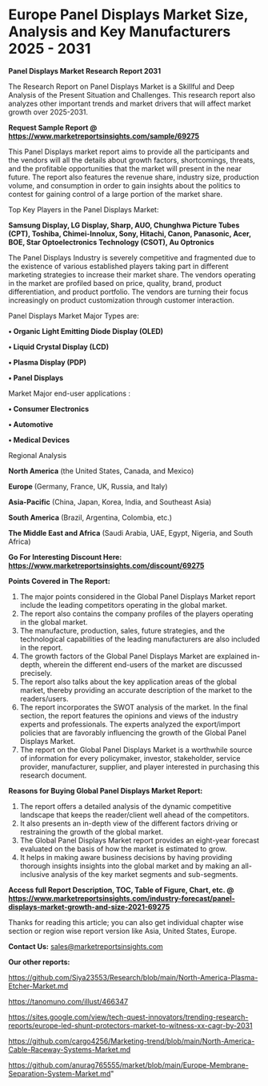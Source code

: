# Europe Panel Displays Market Size, Analysis and Key Manufacturers 2025 - 2031

<strong>Panel Displays Market Research Report 2031</strong>

The Research Report on Panel Displays Market is a Skillful and Deep Analysis of the Present Situation and Challenges. This research report also analyzes other important trends and market drivers that will affect market growth over 2025-2031.

<strong>Request Sample Report @ <a href=https://www.marketreportsinsights.com/sample/69275>https://www.marketreportsinsights.com/sample/69275</a></strong>

This Panel Displays market report aims to provide all the participants and the vendors will all the details about growth factors, shortcomings, threats, and the profitable opportunities that the market will present in the near future. The report also features the revenue share, industry size, production volume, and consumption in order to gain insights about the politics to contest for gaining control of a large portion of the market share.

Top Key Players in the Panel Displays Market:

<strong>Samsung Display, LG Display, Sharp, AUO, Chunghwa Picture Tubes (CPT), Toshiba, Chimei-Innolux, Sony, Hitachi, Canon, Panasonic, Acer, BOE, Star Optoelectronics Technology (CSOT), Au Optronics</strong>

The Panel Displays Industry is severely competitive and fragmented due to the existence of various established players taking part in different marketing strategies to increase their market share. The vendors operating in the market are profiled based on price, quality, brand, product differentiation, and product portfolio. The vendors are turning their focus increasingly on product customization through customer interaction.

Panel Displays Market Major Types are:

<strong>• Organic Light Emitting Diode Display (OLED)

• Liquid Crystal Display (LCD)

• Plasma Display (PDP)

• Panel Displays</strong>

Market Major end-user applications :

<strong>• Consumer Electronics

• Automotive

• Medical Devices</strong>

Regional Analysis

</u><strong><b>North America</b></strong> (the United States, Canada, and Mexico)

<strong><b>Europe </b></strong>(Germany, France, UK, Russia, and Italy)

<strong><b>Asia-Pacific</b></strong> (China, Japan, Korea, India, and Southeast Asia)

<strong><b>South America</b></strong> (Brazil, Argentina, Colombia, etc.)

<strong><b>The Middle East and Africa</b></strong> (Saudi Arabia, UAE, Egypt, Nigeria, and South Africa)

<strong>Go For Interesting Discount Here: <a href=https://www.marketreportsinsights.com/discount/69275>https://www.marketreportsinsights.com/discount/69275</a></strong>

<strong>Points Covered in The Report:</strong>
<ol>
  <li>The major points considered in the Global Panel Displays Market report include the leading competitors operating in the global market.</li>
  <li>The report also contains the company profiles of the players operating in the global market.</li>
  <li>The manufacture, production, sales, future strategies, and the technological capabilities of the leading manufacturers are also included in the report.</li>
  <li>The growth factors of the Global Panel Displays Market are explained in-depth, wherein the different end-users of the market are discussed precisely.</li>
  <li>The report also talks about the key application areas of the global market, thereby providing an accurate description of the market to the readers/users.</li>
  <li>The report incorporates the SWOT analysis of the market. In the final section, the report features the opinions and views of the industry experts and professionals. The experts analyzed the export/import policies that are favorably influencing the growth of the Global Panel Displays Market.</li>
  <li>The report on the Global Panel Displays Market is a worthwhile source of information for every policymaker, investor, stakeholder, service provider, manufacturer, supplier, and player interested in purchasing this research document.</li>
</ol>
<strong>Reasons for Buying Global Panel Displays Market Report:</strong>

<ol>
  <li>The report offers a detailed analysis of the dynamic competitive landscape that keeps the reader/client well ahead of the competitors.</li>
  <li>It also presents an in-depth view of the different factors driving or restraining the growth of the global market.</li>
  <li>The Global Panel Displays Market report provides an eight-year forecast evaluated on the basis of how the market is estimated to grow.</li>
  <li>It helps in making aware business decisions by having providing thorough insights insights into the global market and by making an all-inclusive analysis of the key market segments and sub-segments.</li>
</ol>
<strong>Access full Report Description, TOC, Table of Figure, Chart, etc. @ <a href=https://www.marketreportsinsights.com/industry-forecast/panel-displays-market-growth-and-size-2021-69275>https://www.marketreportsinsights.com/industry-forecast/panel-displays-market-growth-and-size-2021-69275</a></strong>


Thanks for reading this article; you can also get individual chapter wise section or region wise report version like Asia, United States, Europe.

<strong>Contact Us:</strong>
sales@marketreportsinsights.com

<strong>Our other reports:</strong>

<a href=https://github.com/Siya23553/Research/blob/main/North-America-Plasma-Etcher-Market.md>https://github.com/Siya23553/Research/blob/main/North-America-Plasma-Etcher-Market.md</a>

<a href=https://tanomuno.com/illust/466347>https://tanomuno.com/illust/466347</a>

<a href=https://sites.google.com/view/tech-quest-innovators/trending-research-reports/europe-led-shunt-protectors-market-to-witness-xx-cagr-by-2031>https://sites.google.com/view/tech-quest-innovators/trending-research-reports/europe-led-shunt-protectors-market-to-witness-xx-cagr-by-2031</a>

<a href=https://github.com/cargo4256/Marketing-trend/blob/main/North-America-Cable-Raceway-Systems-Market.md>https://github.com/cargo4256/Marketing-trend/blob/main/North-America-Cable-Raceway-Systems-Market.md</a>

<a href=https://github.com/anurag765555/market/blob/main/Europe-Membrane-Separation-System-Market.md>https://github.com/anurag765555/market/blob/main/Europe-Membrane-Separation-System-Market.md</a>"
